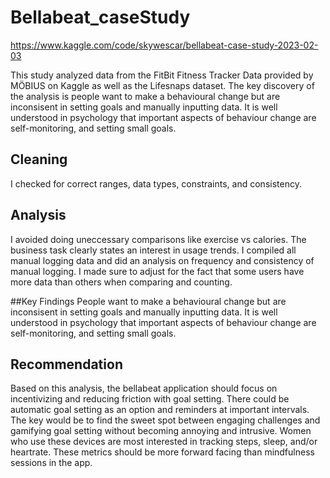 # Bellabeat_caseStudy

https://www.kaggle.com/code/skywescar/bellabeat-case-study-2023-02-03

This study analyzed data from the FitBit Fitness Tracker Data provided by MÖBIUS on Kaggle as well as the Lifesnaps dataset. 
The key discovery of the analysis is people want to make a behavioural change but are inconsisent in setting goals and manually inputting data. It is well understood in psychology that important aspects of behaviour change are self-monitoring, and setting small goals.

## Cleaning
I checked for correct ranges, data types, constraints, and consistency.

## Analysis
I avoided doing uneccessary comparisons like exercise vs calories. The business task clearly states an interest in usage trends.
I compiled all manual logging data and did an analysis on frequency and consistency of manual logging. I made sure to adjust for 
the fact that some users have more data than others when comparing and counting.

##Key Findings
People want to make a behavioural change but are inconsisent in setting goals and manually inputting data. It is well understood in psychology that important aspects of behaviour change are self-monitoring, and setting small goals.

## Recommendation
Based on this analysis, the bellabeat application should focus on incentivizing and reducing friction with goal setting. 
There could be automatic goal setting as an option and reminders at important intervals. 
The key would be to find the sweet spot between engaging challenges and gamifying goal setting without becoming annoying and intrusive. 
Women who use these devices are most interested in tracking steps, sleep, and/or heartrate. 
These metrics should be more forward facing than mindfulness sessions in the app.
